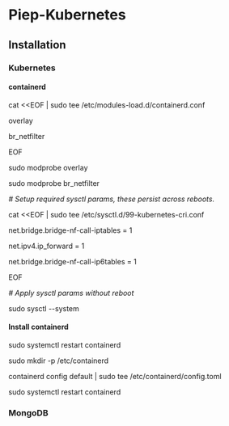# Piep-Kubernetes
## Installation
### Kubernetes
#### containerd
cat <<EOF | sudo tee /etc/modules-load.d/containerd.conf

overlay

br_netfilter

EOF

sudo modprobe overlay

sudo modprobe br_netfilter



*# Setup required sysctl params, these persist across reboots.*

cat <<EOF | sudo tee /etc/sysctl.d/99-kubernetes-cri.conf

net.bridge.bridge-nf-call-iptables  = 1

net.ipv4.ip_forward                 = 1

net.bridge.bridge-nf-call-ip6tables = 1

EOF



*# Apply sysctl params without reboot*

sudo sysctl --system

#### Install containerd
sudo systemctl restart containerd

sudo mkdir -p /etc/containerd

containerd config default | sudo tee /etc/containerd/config.toml

sudo systemctl restart containerd
### MongoDB

